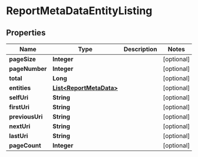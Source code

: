 
# ReportMetaDataEntityListing

## Properties
Name | Type | Description | Notes
------------ | ------------- | ------------- | -------------
**pageSize** | **Integer** |  |  [optional]
**pageNumber** | **Integer** |  |  [optional]
**total** | **Long** |  |  [optional]
**entities** | [**List&lt;ReportMetaData&gt;**](ReportMetaData.md) |  |  [optional]
**selfUri** | **String** |  |  [optional]
**firstUri** | **String** |  |  [optional]
**previousUri** | **String** |  |  [optional]
**nextUri** | **String** |  |  [optional]
**lastUri** | **String** |  |  [optional]
**pageCount** | **Integer** |  |  [optional]



